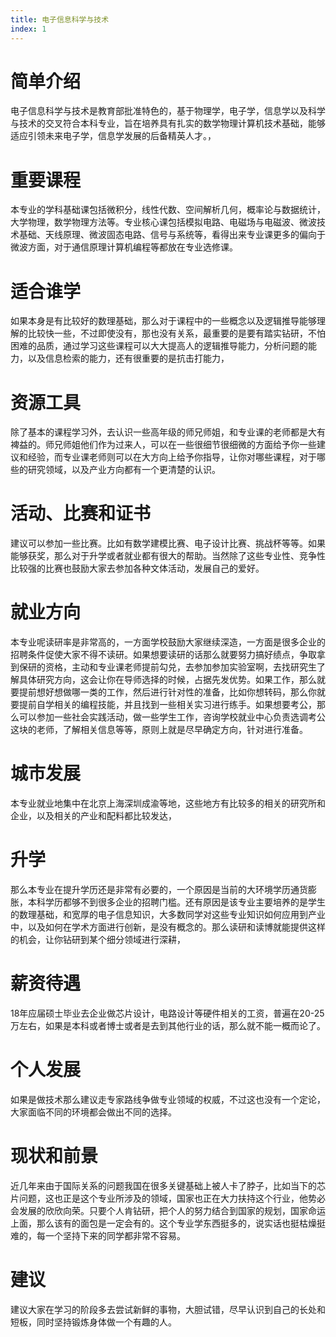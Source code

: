 ```yaml
---
title: 电子信息科学与技术
index: 1
---
```


# 简单介绍

电子信息科学与技术是教育部批准特色的，基于物理学，电子学，信息学以及科学与技术的交叉符合本科专业，旨在培养具有扎实的数学物理计算机技术基础，能够适应引领未来电子学，信息学发展的后备精英人才。，

# 重要课程

本专业的学科基础课包括微积分，线性代数、空间解析几何，概率论与数据统计，大学物理，数学物理方法等。专业核心课包括模拟电路、电磁场与电磁波、微波技术基础、天线原理、微波固态电路、信号与系统等，看得出来专业课更多的偏向于微波方面，对于通信原理计算机编程等都放在专业选修课。

# 适合谁学

如果本身是有比较好的数理基础，那么对于课程中的一些概念以及逻辑推导能够理解的比较快一些，不过即使没有，那也没有关系，最重要的是要有踏实钻研，不怕困难的品质，通过学习这些课程可以大大提高人的逻辑推导能力，分析问题的能力，以及信息检索的能力，还有很重要的是抗击打能力，

# 资源工具

除了基本的课程学习外，去认识一些高年级的师兄师姐，和专业课的老师都是大有裨益的。师兄师姐他们作为过来人，可以在一些很细节很细微的方面给予你一些建议和经验，而专业课老师则可以在大方向上给予你指导，让你对哪些课程，对于哪些的研究领域，以及产业方向都有一个更清楚的认识。

# 活动、比赛和证书

建议可以参加一些比赛。比如有数学建模比赛、电子设计比赛、挑战杯等等。如果能够获奖，那么对于升学或者就业都有很大的帮助。当然除了这些专业性、竞争性比较强的比赛也鼓励大家去参加各种文体活动，发展自己的爱好。

# 就业方向

本专业呢读研率是非常高的，一方面学校鼓励大家继续深造，一方面是很多企业的招聘条件促使大家不得不读研。如果想要读研的话那么就要努力搞好绩点，争取拿到保研的资格，主动和专业课老师提前勾兑，去参加参加实验室啊，去找研究生了解具体研究方向，这会让你在导师选择的时候，占据先发优势。如果工作，那么就要提前想好想做哪一类的工作，然后进行针对性的准备，比如你想转码，那么你就要提前自学相关的编程技能，并且找到一些相关实习进行练手。如果想要考公，那么可以参加一些社会实践活动，做一些学生工作，咨询学校就业中心负责选调考公这块的老师，了解相关信息等等，原则上就是尽早确定方向，针对进行准备。

# 城市发展

本专业就业地集中在北京上海深圳成渝等地，这些地方有比较多的相关的研究所和企业，以及相关的产业和配料都比较发达，

# 升学

那么本专业在提升学历还是非常有必要的，一个原因是当前的大环境学历通货膨胀，本科学历都够不到很多企业的招聘门槛。还有原因是该专业主要培养的是学生的数理基础，和宽厚的电子信息知识，大多数同学对这些专业知识如何应用到产业中，以及如何在学术方面进行创新，是没有概念的。那么读研和读博就能提供这样的机会，让你钻研到某个细分领域进行深耕，

# 薪资待遇

18年应届硕士毕业去企业做芯片设计，电路设计等硬件相关的工资，普遍在20-25万左右，如果是本科或者博士或者是去到其他行业的话，那么就不能一概而论了。

# 个人发展

如果是做技术那么建议走专家路线争做专业领域的权威，不过这也没有一个定论，大家面临不同的环境都会做出不同的选择。

# 现状和前景

近几年来由于国际关系的问题我国在很多关键基础上被人卡了脖子，比如当下的芯片问题，这也正是这个专业所涉及的领域，国家也正在大力扶持这个行业，他势必会发展的欣欣向荣。只要个人肯钻研，把个人的努力结合到国家的规划，国家命运上面，那么该有的面包是一定会有的。这个专业学东西挺多的，说实话也挺枯燥挺难的，每一个坚持下来的同学都非常不容易。

# 建议

建议大家在学习的阶段多去尝试新鲜的事物，大胆试错，尽早认识到自己的长处和短板，同时坚持锻炼身体做一个有趣的人。